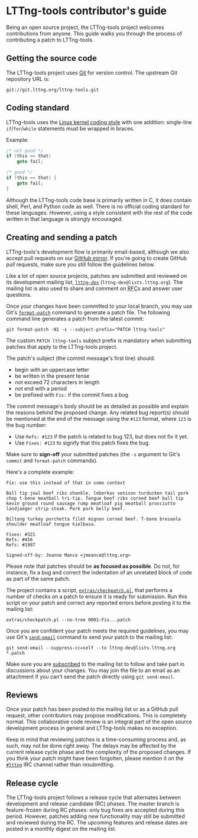 # LTTng-tools contributor's guide

Being an open source project, the LTTng-tools project welcomes
contributions from anyone. This guide walks you through the process
of contributing a patch to LTTng-tools.


## Getting the source code

The LTTng-tools project uses [Git](https://git-scm.com/) for version
control. The upstream Git repository URL is:

    git://git.lttng.org/lttng-tools.git


## Coding standard

LTTng-tools uses the
[Linux kernel coding style](http://www.kernel.org/doc/Documentation/CodingStyle)
with one addition: single-line `if`/`for`/`while` statements must be
wrapped in braces.

Example:

~~~ c
/* not good */
if (this == that)
    goto fail;

/* good */
if (this == that) {
    goto fail;
}
~~~

Although the LTTng-tools code base is primarily written in C, it does
contain shell, Perl, and Python code as well. There is no official coding
standard for these languages. However, using a style consistent with the
rest of the code written in that language is strongly encouraged.


## Creating and sending a patch

LTTng-tools's development flow is primarily email-based, although we
also accept pull requests on our
[GitHub mirror](https://github.com/lttng/lttng-tools). If you're going
to create GitHub pull requests, make sure you still follow the
guidelines below.

Like a lot of open source projects, patches are submitted and reviewed
on its development mailing list,
[`lttng-dev`](http://lists.lttng.org/cgi-bin/mailman/listinfo/lttng-dev)
(`lttng-dev@lists.lttng.org`). The mailing list is also used to share
and comment on <abbr title="Request For Comment">RFC</abbr>s and answer
user questions.

Once your changes have been committed to your local branch, you may use
Git's [`format-patch`](https://git-scm.com/docs/git-format-patch) command
to generate a patch file. The following command line generates a
patch from the latest commit:

    git format-patch -N1 -s --subject-prefix="PATCH lttng-tools"

The custom `PATCH lttng-tools` subject prefix is mandatory when
submitting patches that apply to the LTTng-tools project.

The patch's subject (the commit message's first line) should:

  * begin with an uppercase letter
  * be written in the present tense
  * _not_ exceed 72 characters in length
  * _not_ end with a period
  * be prefixed with `Fix:` if the commit fixes a bug

The commit message's body should be as detailed as possible and explain
the reasons behind the proposed change. Any related bug report(s) should
be mentioned at the end of the message using the `#123` format, where
`123` is the bug number:

  * Use `Refs: #123` if the patch is related to bug 123, but does not
    fix it yet.
  * Use `Fixes: #123` to signify that this patch fixes the bug.

Make sure to **sign-off** your submitted patches (the `-s` argument to
Git's `commit` and `format-patch` commands).

Here's a complete example:

~~~ text
Fix: use this instead of that in some context

Ball tip jowl beef ribs shankle, leberkas venison turducken tail pork
chop t-bone meatball tri-tip. Tongue beef ribs corned beef ball tip
kevin ground round sausage rump meatloaf pig meatball prosciutto
landjaeger strip steak. Pork pork belly beef.

Biltong turkey porchetta filet mignon corned beef. T-bone bresaola
shoulder meatloaf tongue kielbasa.

Fixes: #321
Refs: #456
Refs: #1987

Signed-off-by: Jeanne Mance <jmeance@lttng.org>
~~~

Please note that patches should be **as focused as possible**. Do not,
for instance, fix a bug and correct the indentation of an unrelated
block of code as part of the same patch.

The project contains a script, [`extras/checkpatch.pl`](`extras/checkpatch.pl`),
that performs a number of checks on a patch to ensure it is ready for
submission. Run this script on your patch and correct any reported
errors before posting it to the mailing list:

    extras/checkpatch.pl --no-tree 0001-Fix...patch

Once you are confident your patch meets the required guidelines,
you may use Git's [`send-email`](https://git-scm.com/docs/git-send-email)
command to send your patch to the mailing list:

    git send-email --suppress-cc=self --to lttng-dev@lists.lttng.org *.patch

Make sure you are
[subscribed](http://lists.lttng.org/cgi-bin/mailman/listinfo/lttng-dev)
to the mailing list to follow and take part in discussions about your
changes. You may join the file to an email as an attachment if you can't
send the patch directly using <code>git&nbsp;send&#8209;email</code>.


## Reviews

Once your patch has been posted to the mailing list or as a GitHub
pull request, other contributors may propose modifications.
This is completely normal. This collaborative code review is an integral
part of the open source development process in general and LTTng-tools
makes no exception.

Keep in mind that reviewing patches is a time-consuming process and,
as such, may not be done right away. The delays may be affected by the
current release cycle phase and the complexity of the proposed changes.
If you think your patch might have been forgotten, please mention it on
the [`#lttng`](irc://irc.oftc.net/lttng) IRC channel rather than
resubmitting.


## Release cycle

The LTTng-tools project follows a release cycle that alternates between
development and release candidate (RC) phases. The master branch is
feature-frozen during RC phases: only bug fixes are accepted during
this period. However, patches adding new functionality may still be
submitted and reviewed during the RC. The upcoming features and release
dates are posted in a monthly digest on the mailing list.

